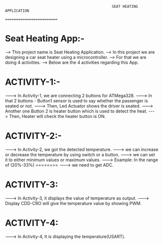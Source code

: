                                                      SEAT HEATING APPLICATION
                                                     ========================

Seat Heating App:-
==================

--> This project name is Seat Heating Application.
--> In this project we are designing a car seat heater using a microcontroller.
--> For that we are doing 4 activities.
--> Below are the 4 activities regarding this App.
 
 ACTIVITY-1:-
 ============
 
---> In Activity-1, we are connecting 2 buttons for ATMega328.
---> In that 2 buttons - Button1 sensor is used to say whether the passenger is seated or not.
---> Then, Led Actuator shows the driver is seated.
---> Another one  Button 2 is heater button which is used to detect the heat.
---> Then, Heater will check the heater button is ON.

ACTIVITY-2:-
============

---> In Activity-2, we got the detected temperature.
---> we can increase or decrease the temperature by using switch or a button.
---> we can set it to either minimum values or maximum values.
---> Example: In the range of (20%-33%)
     ========
---> we need to get ADC.

ACTIVITY-3:
=========
---> In Activity-3, it displays the value of temperature as output.
---> Display CDD-CRO will give the temperature value by showing PWM.

ACTIVITY-4:
==========
---> In Activity-4, It is displaying the temperature(USART).
